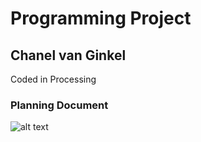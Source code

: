 # Programming Project
## Chanel van Ginkel

Coded in Processing

### Planning Document

![alt text](https://chanelvanginkel.github.io/Coloring-Book/)

